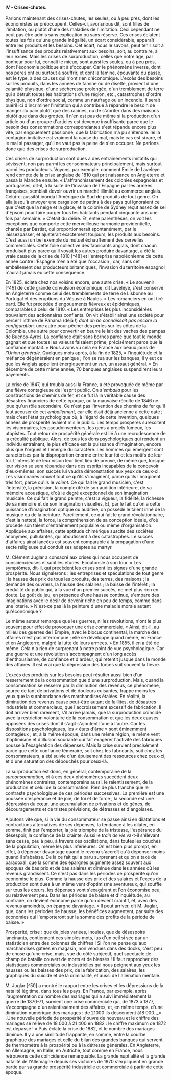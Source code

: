 #### IV - Crises-chutes.

Parlons maintenant des crises-chutes, les seules, ou à peu près, dont les économistes se préoccupent. Celles-ci, avonsnous dit, sont filles de l'imitation, ou plutôt d'une des maladies de l'imitation. Ceci cependant ne peut pas être admis sans explication ou sans réserve. Ces crises éclatent toutes les fois qu'une grande inégalité, un écart considérable, apparaît entre les produits et les besoins. Cet écart, nous le savons, peut tenir soit à l'insuffisance des produits relativement aux besoins, soit, au contraire, à leur excès. Mais les crises de surproduction, celles que notre âge, par bonheur pour lui, connaît le mieux, sont aussi les seules, ou à peu près, dont l'économie politique ait à s'occuper. Car le phénomène inverse, dont nos pères ont eu surtout à souffrir, et dont la famine, épouvante du passé, est le type, a des causes qui n'ont rien d'économique. L'excès des besoins sur les produits, dans les années de famine ou de disette, provient d'une calamité physique, d'une sécheresse prolongée, d'un tremblement de terre qui a détruit toutes les habitations d'une région, etc., catastrophes d'ordre physique, non d'ordre social, comme un naufrage ou un incendie. Il serait puéril ici d'incriminer l'imitation qui a contribué à répandre le besoin de manger du pain plutôt que des racines, ou de s'abriter dans des maisons plutôt que dans des grottes. Il n'en est pas de même si la production d'un article ou d'un groupe d'articles est devenue insuffisante parce que le besoin des consommations correspondantes s'est répandu encore plus vite, par engouement passionné, que la fabrication n'a pu s'étendre. lei la contagion imitative est vraiment la cause du mal, mais le cas est si rare, et le mal si passager, qu'il ne vaut pas la peine de s'en occuper. Ne parlons donc que des crises de surproduction.

Ces crises de surproduction sont dues à des entraînements imitatifs qui sévissent, non pas parmi les consommateurs principalement, mais surtout parmi les producteurs. Voyons, par exemple, comment Emile de Laveleye rend compte de la crise anglaise de 1810 qui prit naissance en Angleterre et passa la Manche ensuite. « L'affranchissement des colonies espagnoles et portugaises, dit-il, à la suite de l'invasion de l'Espagne par les armées françaises, semblait devoir ouvrir un marché illimité au commerce anglais. Celui-ci aussitôt inonda l'Amérique du Sud de produits de tout genre. On alla jusqu'à envoyer une cargaison de patins à des pays qui ignoraient ce que c'est que la neige et la glace, et la colonie de Sydney reçut assez de sel d'Epsom pour faire purger tous les habitants pendant cinquante ans une fois par semaine. » C'était du délire. Et, entre parenthèses, on voit les exceptions que comporte cette merveilleuse harmonie providentielle, chantée par Bastiat, qui proportionnerait spontanément, par le laissezpasser, et ajusterait exactement toujours, les produits aux besoins. C'est aussi un bel exemple du mutuel échauffement des cervelles commerciales. Cette folie collective des fabricants anglais, dont chacun produisait plus parce qu'il voyait les autres produire davantage, a été la vraie cause de la crise de 1810 [^48] et l'entreprise napoléonienne de cette année contre l'Espagne n'en a été que l'occasion ; car, sans cet emballement des producteurs britanniques, l'invasion du territoire espagnol n'aurait jamais eu cette conséquence.

En 1825, éclata chez nos voisins encore, une autre crise. « Le souvenir [^49] de cette grande convulsion économique, dit Laveleye, s'est conservé en Angleterre comme celui des tremblements de terre de Lisbonne au Portugal et des éruptions du Vésuve à Naples. » Les romanciers en ont tiré parti. Elle fut précédée d'engouements fiévreux et épidémiques, comparables à celui de 1810\. « Les entreprises les plus inconsidérées trouvaient des actionnaires confiants. On vit s'établir ainsi une société pour percer l'isthme de Panama (déjà !) _dont on ne connaissait pas encore la configuration,_ une autre pour pêcher des perles sur les côtes de la Colombie, une autre pour convertir en beurre le lait des vaches des pampas de Buenos-Ayres. La confiance était sans bornes parce que tout le monde gagnait et que toutes les valeurs faisaient prime, précisément parce que la confiance montait. » Nous avons vu cela en France aux beaux jours de _l'Union générale._ Quelques mois après, à la fin de 1825, « l'inquiétude et la méfiance dégénéraient en panique ; l'on se rua sur les banques, il y eut ce que les Anglais appellent énergiquement un _run,_ un assaut général. » En décembre de cette même année, 70 banques anglaises suspendirent leurs payements.

La crise de 1847, qui troubla aussi la France, a été provoquée de même par une fièvre contagieuse de l'esprit public. On _s'emballa_ pour les constructions de chemins de fer, et ce fut là la véritable cause des désastres financiers de cette époque, où la mauvaise récolte de 1846 ne joue qu'un rôle secondaire. Ce n'est pas l'invention des chemins de fer qu'il faut accuser de cet _emballement,_ car elle était déjà ancienne à cette date ; mais c'est l'état psychologique où, à l'égard de cette invention, quelques années de prospérité avaient mis le public. Les temps prospères surexcitent les visionnaires, les pseudoinventeurs, les gens à projets fumeux, les utopistes. Tout retour de prospérité générale est lié à une recrudescence de la crédulité publique. Alors, de tous les dons psychologiques qui rendent un individu entraînant, le plus efficace est la puissance d'imagination, encore plus que l'orgueil et l'énergie du caractère. Les hommes qui émergent sont caractérisés par la disproportion énorme entre leur foi et les motifs de leur foi. L'intensité de leur vision leur tient lieu de preuve, de même que, lorsque leur vision se sera répandue dans des esprits incapables de la concevoir d'eux-mêmes, son succès lui vaudra démonstration aux yeux de ceux-ci. Les visionnaires _croient_ tout ce qu'ils s'imaginent, parce qu'ils l'imaginent très fort, parce qu'ils le _voient._ Ce qui fait le grand musicien, c'est l'intensité, la précision, la complexité de son audition intérieure, de sa mémoire acoustique, d'où le degré exceptionnel de son imagination musicale. Ce qui fait le grand peintre, c'est la vigueur, la fidélité, la richesse de sa mémoire et de son imagination visuelles, Et, par le fait qu'on a cette puissance d'imagination optique ou auditive, on possède le talent inné de la musique ou de la peinture. Pareillement, ce qui fait le grand révolutionnaire, c'est la netteté, la force, la compréhension de sa conception idéale, d'où procède son talent d'entraînement populaire ou même d'organisation. Appliquée aux affaires, cette aptitude chimérique suscite des sociétés anonymes, pullulantes, qui aboutissent à des catastrophes. Le succès d'affaires ainsi lancées est souvent comparable à la propagation d'une secte religieuse qui conduit ses adeptes au martyr.

M. Clément Juglar a consacré aux crises qui nous occupent de consciencieuses et subtiles études. Ecoutonsle à son tour. « Les symptômes, dit-il, qui précèdent les crises sont les signes d'une grande prospérité. Nous signalerons : les entreprises et spéculations de tout genre ; la hausse des prix de tous les produits, des terres, des maisons ; la demande des ouvriers, la hausse des salaires ; la baisse de l'intérêt ; la crédulité du public qui, à la vue d'un premier succès, ne met plus rien en doute. Le goût du jeu, en présence d'une hausse continue, s'empare des imaginations avec le désir de devenir riche en peu de temps, comme dans une loterie. » N'est-ce pas là la peinture d'une maladie morale autant qu'économique ?

Le même auteur remarque que les guerres, ni les révolutions, n'ont le plus souvent pour effet de provoquer une crise commerciale. « Ainsi, dit-il, au milieu des guerres de l'Empire, avec le blocus continental, la marche des affaires n'est pas interrompue ; elle se développe quand même, en France et en Angleterre, malgré la lutte de leurs armées. » En 1855, il en a été de même. Cela n'a rien de surprenant à notre point de vue psychologique. Car une guerre et une révolution s'accompagnent d'un long accès d'enthousiasme, de confiance et d'ardeur, qui retentit jusque dans le monde des affaires. Il est vrai que la dépression des forces suit souvent la fièvre.

L'excès des produits sur les besoins peut résulter aussi bien d'un resserrement de la consommation que d'une surproduction. Mais, quand la consommation se resserre par la diminution des revenus, ce phénomène, source de tant de privations et de douleurs cuisantes, frappe moins les yeux que la surabondance des marchandises étalées. En réalité, la diminution des revenus cause peut-être autant de faillites, de désastres industriels et commerciaux, que l'accroissement excessif de fabrication. Il doit arriver bien rarement, s'il arrive jamais, que la surproduction coïncide avec la restriction volontaire de la consommation et que les deux causes opposées des crises dont il s'agit s'ajoutent l'une à l'autre. Car les dispositions psychologiques, les « états d'âme » sont éminemment contagieux ; et, à la même époque, dans une même région, le même vent d'optimisme et d'illusion souriante qui fait exagérer l'activité des fabriques pousse à l'exagération des dépenses. Mais la crise survient précisément parce que cette confiance téméraire, soit chez les fabricants, soit chez les consommateurs, a été suivie d'un épuisement des ressources chez ceux-ci, et d'une saturation des débouchés pour ceux-là.

La surproduction est donc, en général, contemporaine de la _surconsommation,_ et à ces deux phénomènes succèdent deux phénomènes contraires, contemporains aussi, le ralentissement, de la production et celui de la consommation. Rien de plus tranché que le contraste psychologique de ces périodes successives. La première est une poussée d'espérance et de joie, de foi et de force ; la seconde est une dépression du cœur, une accumulation de privations et de gênes, de découragements et de tristes prévisions, de détresses et d'angoisses.

Ajoutons vite que, si la vie du consommateur se passe ainsi en dilatations et contractions alternatives de ses dépenses, la tendance à les dilater, en somme, finit par l'emporter, la joie triomphe de la tristesse, l'espérance du désespoir, la confiance de la crainte. Aussi le _train de vie_ va-t-il s'élevant sans cesse, peu à peu, à travers ces oscillations, dans toutes les couches de la population, même les plus inférieures. On est bien plus prompt, en effet, à dépenser davantage quand le revenu s'accroît qu'à dépenser moins quand il s'abaisse. De là ce fait qui a paru surprenant et qu'on a taxé de paradoxal, que la somme des épargnes augmente assez souvent aux époques de bas prix et de bas salaires et diminue dans les années où les revenus grandissent. Ce n'est pas dans les périodes de prospérité qu'on économise le plus. Comme la hausse des prix et des salaires et l'excès de la production sont dues à un même vent d'optimisme aventureux, qui souffle sur tous les cœurs, les dépenses vont s'exagérant et l'on économise peu, ou relativement peu. Dans les périodes de baisse et d'inquiétude, au contraire, on devient économe parce qu'on devient craintif, et, avec des revenus amoindris, on épargne davantage. « Il peut arriver, dit M. Juglar, que, dans les périodes de hausse, les bénéfices augmentent, par suite des économies qui l'emporteront sur la somme des profits de la période de baisse. »

Prospérité, crise : que de joies variées, inouïes, que de désespoirs lancinants, contiennent ces simples mots, lus d'un oeil si sec par un statisticien entre des colonnes de chiffres ! Si l'on ne pense qu'aux marchandises gâtées en magasin, non vendues dans des docks, c'est peu de chose qu'une crise, mais, vue du côté subjectif, quel spectacle de champ de bataille couvert de morts et de blessés ! Il faut rapprocher des statistiques commerciales ou industrielles qui nous peignent aux yeux les hausses ou les baisses des prix, de la fabrication, des salaires, les graphiques du suicide et de la criminalité, et aussi de l'aliénation mentale.

M. Juglar [^50] a montré le rapport entre les crises et les dépressions de la natalité légitime, dans tous les pays. En France, par exemple, après l'augmentation du nombre des mariages qui a suivi immédiatement la guerre de 1870-71, survient une crise commerciale qui, de 1873 à 1877, s'accompagne d'un ralentissement des affaires, et, en même temps, d'une diminution numérique des mariages : de 21000 ils descendent à18 000\. _« _Une nouvelle période de prospérité s'ouvre de nouveau et le chiffre des mariages se relève de 18 000 à 21 400 en 1882 : le chiffre maximum de 1872 est dépassé ! » Puis éclate la crise de 1882, et le nombre des mariages diminue. Il y a une similitude frappante, en somme, entre la courbe graphique des mariages et celle du bilan des grandes banques qui servent de thermomètre à la prospérité ou à la détresse générales. En Angleterre, en Allemagne, en Italie, en Autriche, tout comme en France, nous retrouvons cette coïncidence remarquable. La grande nuptialité et la grande natalité de l'Allemagne depuis ses victoires de 1870 s'expliquent en grande partie par sa grande prospérité industrielle et commerciale à partir de cette époque.

